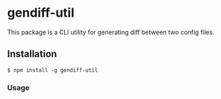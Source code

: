 # gendiff-util
This package is a CLI utility for generating diff between two config files.

## Installation
```
$ npm install -g gendiff-util
```

### Usage

```

```
